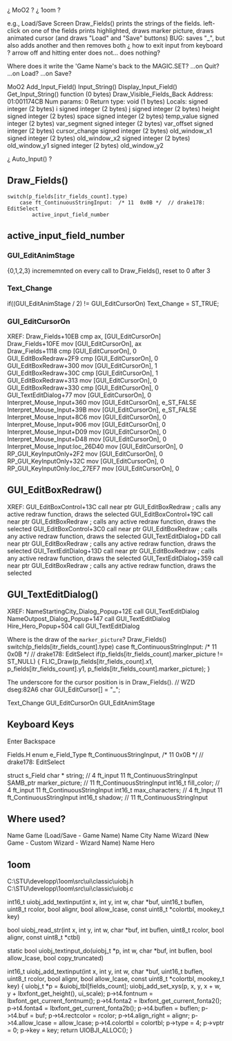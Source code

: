 


¿ MoO2 ?
¿ 1oom ?



e.g., Load/Save Screen
Draw_Fields() prints the strings of the fields.
left-click on one of the fields
prints highlighted, draws marker picture, draws animated cursor  (and draws "Load" and "Save" buttons)
BUG: saves "_", but also adds another and then removes both
¿ how to exit input from keyboard ? arrow off and hitting enter does not... does nothing?



Where does it write the 'Game Name's back to the MAGIC.SET?
...on Quit?
...on Load?
...on Save?





MoO2
    Add_Input_Field()
    Input_String()
    Display_Input_Field()
    Get_Input_String()
    function (0 bytes) Draw_Visible_Fields_Back
    Address: 01:001174CB
        Num params: 0
        Return type: void (1 bytes) 
        Locals:
            signed integer (2 bytes) i
            signed integer (2 bytes) j
            signed integer (2 bytes) height
            signed integer (2 bytes) space
            signed integer (2 bytes) temp_value
            signed integer (2 bytes) var_segment
            signed integer (2 bytes) var_offset
            signed integer (2 bytes) cursor_change
            signed integer (2 bytes) old_window_x1
            signed integer (2 bytes) old_window_x2
            signed integer (2 bytes) old_window_y1
            signed integer (2 bytes) old_window_y2




¿ Auto_Input() ?

## Draw_Fields()
    switch(p_fields[itr_fields_count].type)
        case ft_ContinuousStringInput:  /* 11  0x0B */  // drake178: EditSelect
            active_input_field_number


## active_input_field_number


### GUI_EditAnimStage
{0,1,2,3}
incrememnted on every call to Draw_Fields(), reset to 0 after 3

### Text_Change
if((GUI_EditAnimStage / 2) != GUI_EditCursorOn)
    Text_Change = ST_TRUE;

### GUI_EditCursorOn

XREF:
    Draw_Fields+10EB                cmp     ax, [GUI_EditCursorOn]        
    Draw_Fields+10FE                mov     [GUI_EditCursorOn], ax        
    Draw_Fields+1118                cmp     [GUI_EditCursorOn], 0         
    GUI_EditBoxRedraw+2F9           cmp     [GUI_EditCursorOn], 0         
    GUI_EditBoxRedraw+300           mov     [GUI_EditCursorOn], 1         
    GUI_EditBoxRedraw+30C           cmp     [GUI_EditCursorOn], 1         
    GUI_EditBoxRedraw+313           mov     [GUI_EditCursorOn], 0         
    GUI_EditBoxRedraw+330           cmp     [GUI_EditCursorOn], 0         
    GUI_TextEditDialog+77           mov     [GUI_EditCursorOn], 0         
    Interpret_Mouse_Input+360       mov     [GUI_EditCursorOn], e_ST_FALSE
    Interpret_Mouse_Input+39B       mov     [GUI_EditCursorOn], e_ST_FALSE
    Interpret_Mouse_Input+8C6       mov     [GUI_EditCursorOn], 0         
    Interpret_Mouse_Input+906       mov     [GUI_EditCursorOn], 0         
    Interpret_Mouse_Input+D09       mov     [GUI_EditCursorOn], 0         
    Interpret_Mouse_Input+D48       mov     [GUI_EditCursorOn], 0         
    Interpret_Mouse_Input:loc_26D40 mov     [GUI_EditCursorOn], 0         
    RP_GUI_KeyInputOnly+2F2         mov     [GUI_EditCursorOn], 0         
    RP_GUI_KeyInputOnly+32C         mov     [GUI_EditCursorOn], 0         
    RP_GUI_KeyInputOnly:loc_27EF7   mov     [GUI_EditCursorOn], 0         

## GUI_EditBoxRedraw()

XREF:
    GUI_EditBoxControl+13C call    near ptr GUI_EditBoxRedraw      ; calls any active redraw function, draws the selected
    GUI_EditBoxControl+19C call    near ptr GUI_EditBoxRedraw      ; calls any active redraw function, draws the selected
    GUI_EditBoxControl+3C0 call    near ptr GUI_EditBoxRedraw      ; calls any active redraw function, draws the selected
    GUI_TextEditDialog+DD  call    near ptr GUI_EditBoxRedraw      ; calls any active redraw function, draws the selected
    GUI_TextEditDialog+13D call    near ptr GUI_EditBoxRedraw      ; calls any active redraw function, draws the selected
    GUI_TextEditDialog+359 call    near ptr GUI_EditBoxRedraw      ; calls any active redraw function, draws the selected


## GUI_TextEditDialog()

XREF:
    NameStartingCity_Dialog_Popup+12E call    GUI_TextEditDialog
    NameOutpost_Dialog_Popup+147      call    GUI_TextEditDialog
    Hire_Hero_Popup+504               call    GUI_TextEditDialog



Where is the draw of the `marker_picture`?
    Draw_Fields()
        switch(p_fields[itr_fields_count].type)
            case ft_ContinuousStringInput:  /* 11  0x0B */  // drake178: EditSelect
                if(p_fields[itr_fields_count].marker_picture != ST_NULL)
                {
                    FLIC_Draw(p_fields[itr_fields_count].x1, p_fields[itr_fields_count].y1, p_fields[itr_fields_count].marker_picture);
                }

The underscore for the cursor position is in Draw_Fields().
    // WZD dseg:82A6
    char GUI_EditCursor[] = "_";

Text_Change
GUI_EditCursorOn
GUI_EditAnimStage




## Keyboard Keys

Enter
Backspace




Fields.H
enum e_Field_Type
    ft_ContinuousStringInput,   /* 11  0x0B */  // drake178: EditSelect

struct s_Field
        char * string;      //  4  ft_input  11  ft_ContinuousStringInput
        SAMB_ptr marker_picture;  // 11  ft_ContinuousStringInput
        int16_t fill_color;         //  4  ft_input  11  ft_ContinuousStringInput
        int16_t  max_characters;  //  4 ft_Input  11 ft_ContinuousStringInput
        int16_t shadow;           // 11  ft_ContinuousStringInput



## Where used?
Name Game  (Load/Save - Game Name)
Name City
Name Wizard  (New Game - Custom Wizard - Wizard Name)
Name Hero





## 1oom

C:\STU\developp\1oom\src\ui\classic\uiobj.h
C:\STU\developp\1oom\src\ui\classic\uiobj.c

int16_t uiobj_add_textinput(int x, int y, int w, char *buf, uint16_t buflen, uint8_t rcolor, bool alignr, bool allow_lcase, const uint8_t *colortbl, mookey_t key)

bool uiobj_read_str(int x, int y, int w, char *buf, int buflen, uint8_t rcolor, bool alignr, const uint8_t *ctbl)

static bool uiobj_textinput_do(uiobj_t *p, int w, char *buf, int buflen, bool allow_lcase, bool copy_truncated)

int16_t uiobj_add_textinput(int x, int y, int w, char *buf, uint16_t buflen, uint8_t rcolor, bool alignr, bool allow_lcase, const uint8_t *colortbl, mookey_t key)
{
    uiobj_t *p = &uiobj_tbl[fields_count];
    uiobj_add_set_xys(p, x, y, x + w, y + lbxfont_get_height(), ui_scale);
    p->t4.fontnum = lbxfont_get_current_fontnum();
    p->t4.fonta2 = lbxfont_get_current_fonta2();
    p->t4.fonta4 = lbxfont_get_current_fonta2b();
    p->t4.buflen = buflen;
    p->t4.buf = buf;
    p->t4.rectcolor = rcolor;
    p->t4.align_right = alignr;
    p->t4.allow_lcase = allow_lcase;
    p->t4.colortbl = colortbl;
    p->type = 4;
    p->vptr = 0;
    p->key = key;
    return UIOBJI_ALLOC();
}
